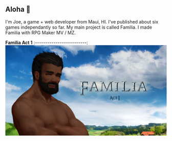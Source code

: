 ## Aloha 🤙

I'm Joe, a game + web developer from Maui, HI. I've published about six games independantly so far. My main project is called Familia. I made Familia with RPG Maker MV / MZ.

**Familia Act 1**
:-------------------------:
[![This is an image](https://raw.githubusercontent.com/josephdevelops/JosephDevelops/main/GithubHero.jpg)](https://store.steampowered.com/app/1197520/Familia/)

<!--
**josephdevelops/josephdevelops** is a ✨ _special_ ✨ repository because its `README.md` (this file) appears on your GitHub profile.

Here are some ideas to get you started:

- 🔭 I’m currently working on ...
- 🌱 I’m currently learning ...
- 👯 I’m looking to collaborate on ...
- 🤔 I’m looking for help with ...
- 💬 Ask me about ...
- 📫 How to reach me: ...
- 😄 Pronouns: ...
- ⚡ Fun fact: ...
-->

